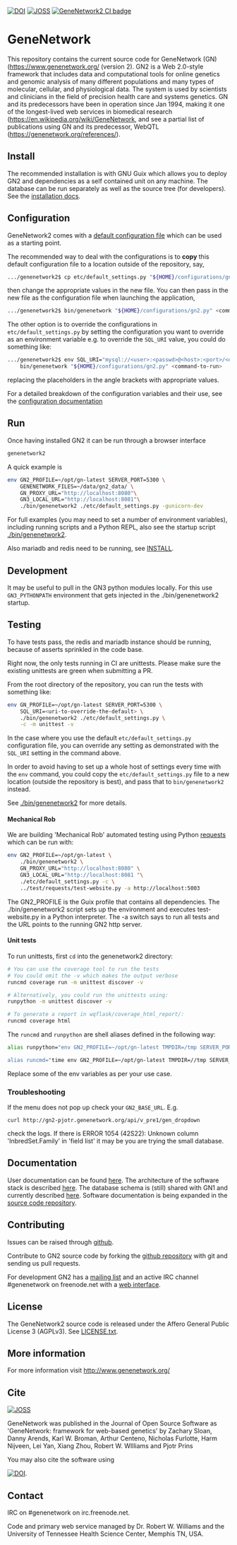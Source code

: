 [![DOI](https://zenodo.org/badge/5591/genenetwork/genenetwork2.svg)](https://zenodo.org/badge/latestdoi/5591/genenetwork/genenetwork2) [![JOSS](http://joss.theoj.org/papers/10.21105/joss.00025/status.svg)](http://joss.theoj.org/papers/10.21105/joss.00025)
[![GeneNetwork2 CI
badge](https://ci.genenetwork.org/badge/genenetwork2.svg)](https://ci.genenetwork.org/jobs/genenetwork2)


# GeneNetwork

This repository contains the current source code for GeneNetwork (GN)
(https://www.genenetwork.org/ (version 2). GN2 is a Web
2.0-style framework that includes data and computational tools for online genetics and genomic analysis of
many different populations and many types of molecular, cellular, and physiological data.
The system is used by scientists and clinicians in the field of precision health care and systems genetics.
GN and its predecessors have been in operation since Jan 1994, making it one of the longest-lived web services in biomedical research (https://en.wikipedia.org/wiki/GeneNetwork, and see a partial list of publications using GN and its predecessor, WebQTL (https://genenetwork.org/references/).

## Install

The recommended installation is with GNU Guix which allows you to
deploy GN2 and dependencies as a self contained unit on any machine.
The database can be run separately as well as the source tree (for
developers).  See the [installation docs](doc/README.org).

## Configuration

GeneNetwork2 comes with a [default configuration file](./etc/default_settings.py)
which can be used as a starting point.

The recommended way to deal with the configurations is to **copy** this default configuration file to a location outside of the repository, say,

```sh
.../genenetwork2$ cp etc/default_settings.py "${HOME}/configurations/gn2.py"
```

then change the appropriate values in the new file. You can then pass in the new
file as the configuration file when launching the application,

```sh
.../genenetwork2$ bin/genenetwork "${HOME}/configurations/gn2.py" <command-to-run>
```

The other option is to override the configurations in `etc/default_settings.py`
by setting the configuration you want to override as an environment variable e.g.
to override the `SQL_URI` value, you could do something like:

```sh
.../genenetwork2$ env SQL_URI="mysql://<user>:<passwd>@<host>:<port>/<db_name>" \
	bin/genenetwork "${HOME}/configurations/gn2.py" <command-to-run>
```

replacing the placeholders in the angle brackets with appropriate values.

For a detailed breakdown of the configuration variables and their use, see the
[configuration documentation](doc/configurations.org)

## Run

Once having installed GN2 it can be run through a browser
interface

```sh
genenetwork2
```

A quick example is

```sh
env GN2_PROFILE=~/opt/gn-latest SERVER_PORT=5300 \
    GENENETWORK_FILES=~/data/gn2_data/ \
    GN_PROXY_URL="http://localhost:8080"\
    GN3_LOCAL_URL="http://localhost:8081"\
    ./bin/genenetwork2 ./etc/default_settings.py -gunicorn-dev
```

For full examples (you may need to set a number of environment
variables), including running scripts and a Python REPL, also see the
startup script [./bin/genenetwork2](https://github.com/genenetwork/genenetwork2/blob/testing/bin/genenetwork2).

Also mariadb and redis need to be running, see
[INSTALL](./doc/README.org).

## Development

It may be useful to pull in the GN3 python modules locally. For this
use `GN3_PYTHONPATH` environment that gets injected in
the ./bin/genenetwork2 startup.

## Testing

To have tests pass, the redis and mariadb instance should be running, because of
asserts sprinkled in the code base.

Right now, the only tests running in CI are unittests. Please make
sure the existing unittests are green when submitting a PR.

From the root directory of the repository, you can run the tests with something
like:

```sh
env GN_PROFILE=~/opt/gn-latest SERVER_PORT=5300 \
	SQL_URI=<uri-to-override-the-default> \
	./bin/genenetwork2 ./etc/default_settings.py \
	-c -m unittest -v
```

In the case where you use the default `etc/default_settings.py` configuration file, you can override any setting as demonstrated with the `SQL_URI` setting in the command above.

In order to avoid having to set up a whole host of settings every time with the `env` command, you could copy the `etc/default_settings.py` file to a new location (outside the repository is best), and pass that to `bin/genenetwork2` instead.

See
[./bin/genenetwork2](https://github.com/genenetwork/genenetwork2/blob/testing/doc/docker-container.org)
for more details.

#### Mechanical Rob

We are building 'Mechanical Rob' automated testing using Python
[requests](https://github.com/genenetwork/genenetwork2/tree/testing/test/requests)
which can be run with:

```sh
env GN2_PROFILE=~/opt/gn-latest \
    ./bin/genenetwork2 \
    GN_PROXY_URL="http://localhost:8080" \
    GN3_LOCAL_URL="http://localhost:8081 "\
    ./etc/default_settings.py -c \
    ../test/requests/test-website.py -a http://localhost:5003
```

The GN2_PROFILE is the Guix profile that contains all
dependencies. The ./bin/genenetwork2 script sets up the environment
and executes test-website.py in a Python interpreter. The -a switch
says to run all tests and the URL points to the running GN2 http
server.

#### Unit tests

To run unittests, first `cd` into the genenetwork2 directory:

```sh
# You can use the coverage tool to run the tests
# You could omit the -v which makes the output verbose
runcmd coverage run -m unittest discover -v

# Alternatively, you could run the unittests using:
runpython -m unittest discover -v

# To generate a report in wqflask/coverage_html_report/:
runcmd coverage html
```

The `runcmd` and `runpython` are shell aliases defined in the following way:

```sh
alias runpython="env GN2_PROFILE=~/opt/gn-latest TMPDIR=/tmp SERVER_PORT=5004 GENENETWORK_FILES=/gnu/data/gn2_data/ GN_PROXY_URL="http://localhost:8080" GN3_LOCAL_URL="http://localhost:8081" ./bin/genenetwork2

alias runcmd="time env GN2_PROFILE=~/opt/gn-latest TMPDIR=//tmp SERVER_PORT=5004 GENENETWORK_FILES=/gnu/data/gn2_data/ GN_PROXY_URL="http://localhost:8080" GN3_LOCAL_URL="http://localhost:8081" ./bin/genenetwork2 ./etc/default_settings.py -cli"
```

Replace some of the env variables as per your use case.

### Troubleshooting

If the menu does not pop up check your `GN2_BASE_URL`. E.g.

```
curl http://gn2-pjotr.genenetwork.org/api/v_pre1/gen_dropdown
```

check the logs. If there is ERROR 1054 (42S22): Unknown column
'InbredSet.Family' in 'field list' it may be you are trying the small
database.

## Documentation

User documentation can be found
[here](http://gn2.genenetwork.org/help).  The architecture of the
software stack is described [here](./doc/Architecture.org).  The
database schema is (still) shared with GN1 and currently described
[here](http://www.genenetwork.org/webqtl/main.py?FormID=schemaShowPage). Software
documentation is being expanded in the
[source code repository](https://github.com/genenetwork/genenetwork2/tree/master/doc).

## Contributing

Issues can be raised through
[github](https://github.com/genenetwork/genenetwork2/issues).

Contribute to GN2 source code by forking the
[github repository](https://github.com/genenetwork/genenetwork2/) with
git and sending us pull requests.

For development GN2 has a [mailing
list](http://listserv.uthsc.edu/mailman/listinfo/genenetwork-dev) and
an active IRC channel #genenetwork on freenode.net with a [web
interface](http://webchat.freenode.net/).

## License

The GeneNetwork2 source code is released under the Affero General
Public License 3 (AGPLv3). See [LICENSE.txt](LICENSE.txt).


## More information

For more information visit http://www.genenetwork.org/

## Cite

[![JOSS](http://joss.theoj.org/papers/10.21105/joss.00025/status.svg)](http://joss.theoj.org/papers/10.21105/joss.00025)

GeneNetwork was published in the Journal of Open Source Software as 'GeneNetwork: framework for web-based genetics' by Zachary Sloan, Danny Arends, Karl W. Broman, Arthur Centeno, Nicholas Furlotte, Harm Nijveen, Lei Yan, Xiang Zhou, Robert W. WIlliams and Pjotr Prins

You may also cite the software using

[![DOI](https://zenodo.org/badge/5591/genenetwork/genenetwork2.svg)](https://zenodo.org/badge/latestdoi/5591/genenetwork/genenetwork2).

## Contact

IRC on #genenetwork on irc.freenode.net.

Code and primary web service managed by Dr. Robert W. Williams and the
University of Tennessee Health Science Center, Memphis TN, USA.
